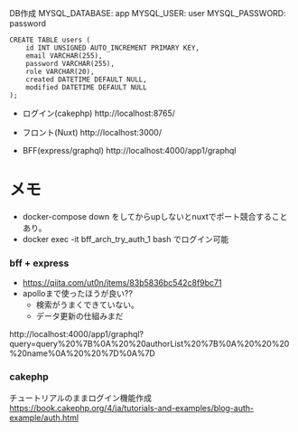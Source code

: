 DB作成
MYSQL_DATABASE: app
MYSQL_USER: user
MYSQL_PASSWORD: password


```
CREATE TABLE users (
    id INT UNSIGNED AUTO_INCREMENT PRIMARY KEY,
    email VARCHAR(255),
    password VARCHAR(255),
    role VARCHAR(20),
    created DATETIME DEFAULT NULL,
    modified DATETIME DEFAULT NULL
);
```

- ログイン(cakephp)
http://localhost:8765/

- フロント(Nuxt)
http://localhost:3000/

- BFF(express/graphql)
http://localhost:4000/app1/graphql


# メモ
- docker-compose down をしてからupしないとnuxtでポート競合することあり。
- docker exec -it bff_arch_try_auth_1 bash でログイン可能

### bff + express
- https://qiita.com/ut0n/items/83b5836bc542c8f9bc71
- apolloまで使ったほうが良い??
  - 検索がうまくできていない。
  - データ更新の仕組みまだ


http://localhost:4000/app1/graphql?query=query%20%7B%0A%20%20authorList%20%7B%0A%20%20%20%20name%0A%20%20%7D%0A%7D

### cakephp
チュートリアルのままログイン機能作成
https://book.cakephp.org/4/ja/tutorials-and-examples/blog-auth-example/auth.html

